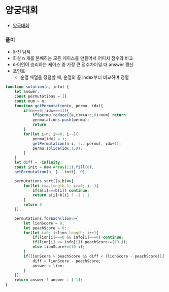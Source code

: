 # 양궁대회
 - [양궁대회](https://programmers.co.kr/learn/courses/30/lessons/92342)


### 풀이
  - 완전 탐색
  - 화살 n 개를 분배하는 모든 케이스를 만들어서 어피치 점수와 비교
  - 라이언이 승리하는 케이스 중 가장 큰 점수차이일 때 answer 갱신
  - 포인트
    - 순열 배열을 정렬할 때, 순열의 끝 index부터 비교하며 정렬

  ```javascript
  function solution(n, info) {
      let answer;
      const permutations = []
      const num = n;
      function getPermutation(n, permu, idx){
          if(n===0||idx===11){
              if(permu.reduce((a,c)=>a+c,0)<num) return
              permutations.push(permu);
              return
          }
          for(let i=n; i>=0; i--){
              permu[idx] = i;
              getPermutation(n-i, [...permu], idx+1);
              permu.splice(idx,1,0);
          }
      }
      let diff = -Infinity;
      const init = new Array(11).fill(0);
      getPermutation(n, [...init], 0);

      permutations.sort((a,b)=>{
          for(let i=a.length-1; i>=0; i--){
              if(a[i]===b[i]) continue;
              return a[i]>b[i] ? -1 : 1
          }
          return 0
      });

      permutations.forEach(lion=>{
          let lionScore = 0;
          let peachScore = 0;
          for(let i=0; i<lion.length; i++){
              if(lion[i]===0 && info[i]===0) continue;
              if(lion[i] <= info[i]) peachScore+=(10-i);
              else lionScore+=(10-i);
          }
          if(lionScore > peachScore && diff < (lionScore - peachScore)){
              diff = lionScore - peachScore;
              answer = lion;
          }
      });
      return answer ? answer : [-1];
  }
  ```